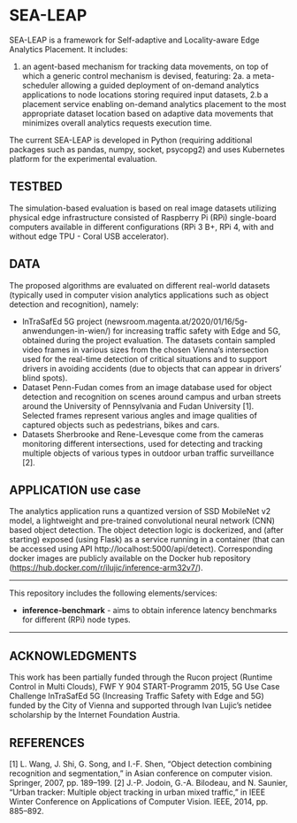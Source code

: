 # SEA-LEAP
SEA-LEAP is a framework for Self-adaptive and Locality-aware Edge Analytics Placement. It includes: 
1. an agent-based mechanism for tracking data movements, on top of which a generic control mechanism is devised, featuring: 
2a. a meta-scheduler allowing a guided deployment of on-demand analytics applications to node locations storing required input datasets,
2.b a placement service enabling on-demand analytics placement to the most appropriate dataset location based on adaptive data movements that minimizes overall analytics requests execution time.

The current SEA-LEAP is developed in Python (requiring additional packages such as pandas, numpy, socket, psycopg2) and uses Kubernetes platform for the experimental evaluation. 

## TESTBED
The simulation-based evaluation is based on real image datasets utilizing physical edge infrastructure consisted of Raspberry Pi (RPi) single-board computers available in different configurations (RPi 3 B+, RPi 4, with and without edge TPU - Coral USB accelerator).

## DATA
The proposed algorithms are evaluated on different real-world datasets (typically used in computer vision analytics applications such as object detection and recognition), namely:
* InTraSafEd 5G project (newsroom.magenta.at/2020/01/16/5g-anwendungen-in-wien/) for increasing traffic safety with Edge and 5G, obtained during the project evaluation. The datasets contain sampled video frames in various sizes from the chosen Vienna’s intersection used for the real-time detection of critical situations
and to support drivers in avoiding accidents (due to objects that can appear in drivers’ blind spots).
* Dataset Penn-Fudan comes from an image database used for object detection and recognition on scenes around campus and urban streets around the University of Pennsylvania
and Fudan University [1]. Selected frames represent various angles and image qualities of captured objects such as pedestrians, bikes and cars.
* Datasets Sherbrooke and Rene-Levesque come from the cameras monitoring different intersections, used for detecting and tracking multiple objects of various types in outdoor
urban traffic surveillance [2].

## APPLICATION use case
The analytics application runs a quantized version of SSD MobileNet v2 model, a lightweight and pre-trained convolutional neural network (CNN) based object detection. The object detection logic is dockerized, and (after starting) exposed (using Flask) as a service running in a container (that can be accessed using API http://localhost:5000/api/detect). Corresponding docker images are publicly available on the Docker hub repository (https://hub.docker.com/r/ilujic/inference-arm32v7/).

*******************************************************************
This repository includes the following elements/services:

- **inference-benchmark** - aims to obtain inference latency benchmarks for different (RPi) node types. 


*******************************************************************


## ACKNOWLEDGMENTS 
This work has been partially funded through the Rucon project (Runtime Control in Multi Clouds), FWF Y 904 START-Programm 2015, 5G Use Case Challenge InTraSafEd 5G (Increasing Traffic Safety with Edge and 5G) funded by the City of Vienna and supported through Ivan Lujic’s netidee scholarship by the Internet Foundation Austria.

## REFERENCES 
[1] L. Wang, J. Shi, G. Song, and I.-F. Shen, “Object detection combining recognition and segmentation,” in Asian conference on computer vision. Springer, 2007, pp. 189–199.
[2] J.-P. Jodoin, G.-A. Bilodeau, and N. Saunier, “Urban tracker: Multiple object tracking in urban mixed traffic,” in IEEE Winter Conference on Applications of Computer Vision. IEEE, 2014, pp. 885–892.
